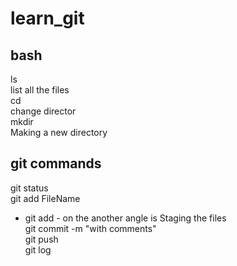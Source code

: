 # learn_git

## bash
ls<br>
list all the files <br>
cd<br>
change director <br>
mkdir<br>
Making a new directory <br>


## git commands

git status <br>
git add FileName <br>
 - git add - on the another angle is Staging the files <br>
git commit -m "with comments" <br>
git push <br>
git log <br>

